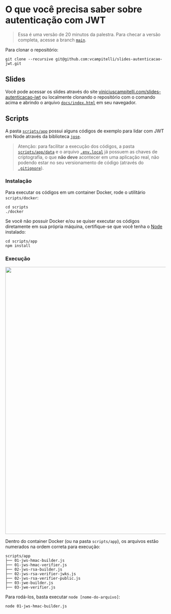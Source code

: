 # O que você precisa saber sobre autenticação com JWT

> Essa é uma versão de 20 minutos da palestra. Para checar a versão completa, acesse a branch [`main`](https://github.com/vcampitelli/slides-autenticacao-jwt/).

Para clonar o repositório:

```shell
git clone --recursive git@github.com:vcampitelli/slides-autenticacao-jwt.git
```

## Slides

Você pode acessar os slides através do site [viniciuscampitelli.com/slides-autenticacao-jwt](https://viniciuscampitelli.com/slides-autenticacao-jwt) ou localmente clonando o repositório com o comando acima e abrindo o arquivo [`docs/index.html`](./docs/index.html) em seu navegador.

## Scripts

A pasta [`scripts/app`](./scripts/app) possui alguns códigos de exemplo para lidar com JWT em Node através da biblioteca [`jose`](https://www.npmjs.com/package/jose).

> Atenção: para facilitar a execução dos códigos, a pasta [`scripts/app/data`](./scripts/app/data) e o arquivo [`.env.local`](./scripts/app/.env.local) já possuem as chaves de criptografia, o que **não deve** acontecer em uma aplicação real, não podendo estar no seu versionamento de código (através do [`.gitignore`](https://git-scm.com/docs/gitignore)).

### Instalação

Para executar os códigos em um container Docker, rode o utilitário `scripts/docker`:

```shell
cd scripts
./docker
```

Se você não possuir Docker e/ou se quiser executar os códigos diretamente em sua própria máquina, certifique-se que você tenha o [Node](https://nodejs.org/) instalado:

```shell
cd scripts/app
npm install
```

### Execução

<a href="https://asciinema.org/a/wqC6YdxEkj7P8ixQXxqBt9SDx"><img src="https://asciinema.org/a/wqC6YdxEkj7P8ixQXxqBt9SDx.png" width="836"/></a>

Dentro do container Docker (ou na pasta `scripts/app`), os arquivos estão numerados na ordem correta para execução:

```
scripts/app
├── 01-jws-hmac-builder.js
├── 01-jws-hmac-verifier.js
├── 02-jws-rsa-builder.js
├── 02-jws-rsa-verifier-jwks.js
├── 02-jws-rsa-verifier-public.js
├── 03-jwe-builder.js
├── 03-jwe-verifier.js
```

Para rodá-los, basta executar `node [nome-do-arquivo]`:

```shell
node 01-jws-hmac-builder.js
```
